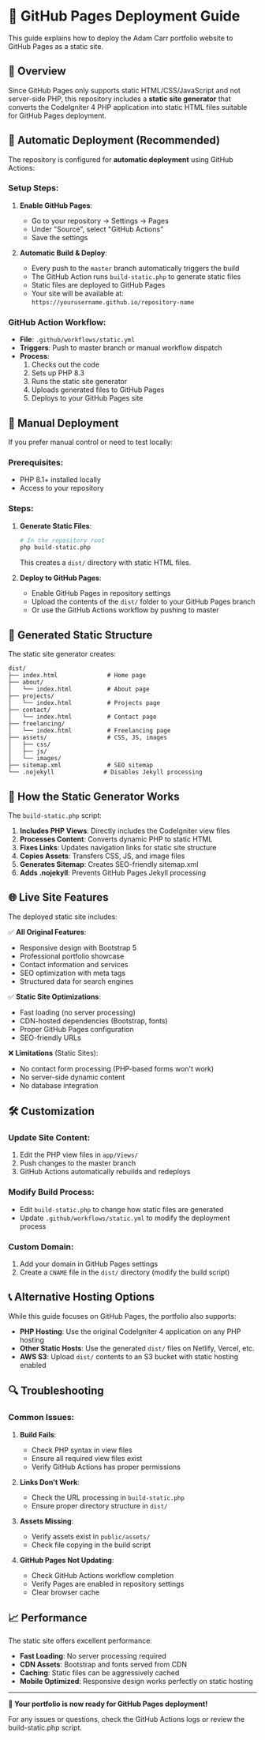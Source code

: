 # 📄 GitHub Pages Deployment Guide

This guide explains how to deploy the Adam Carr portfolio website to GitHub Pages as a static site.

## 🎯 Overview

Since GitHub Pages only supports static HTML/CSS/JavaScript and not server-side PHP, this repository includes a **static site generator** that converts the CodeIgniter 4 PHP application into static HTML files suitable for GitHub Pages deployment.

## 🚀 Automatic Deployment (Recommended)

The repository is configured for **automatic deployment** using GitHub Actions:

### Setup Steps:

1. **Enable GitHub Pages**:
   - Go to your repository → Settings → Pages
   - Under "Source", select "GitHub Actions"
   - Save the settings

2. **Automatic Build & Deploy**:
   - Every push to the `master` branch automatically triggers the build
   - The GitHub Action runs `build-static.php` to generate static files
   - Static files are deployed to GitHub Pages
   - Your site will be available at: `https://yourusername.github.io/repository-name`

### GitHub Action Workflow:
- **File**: `.github/workflows/static.yml`
- **Triggers**: Push to master branch or manual workflow dispatch
- **Process**: 
  1. Checks out the code
  2. Sets up PHP 8.3
  3. Runs the static site generator
  4. Uploads generated files to GitHub Pages
  5. Deploys to your GitHub Pages site

## 🔧 Manual Deployment

If you prefer manual control or need to test locally:

### Prerequisites:
- PHP 8.1+ installed locally
- Access to your repository

### Steps:

1. **Generate Static Files**:
   ```bash
   # In the repository root
   php build-static.php
   ```
   This creates a `dist/` directory with static HTML files.

2. **Deploy to GitHub Pages**:
   - Enable GitHub Pages in repository settings
   - Upload the contents of the `dist/` folder to your GitHub Pages branch
   - Or use the GitHub Actions workflow by pushing to master

## 📁 Generated Static Structure

The static site generator creates:

```
dist/
├── index.html              # Home page
├── about/
│   └── index.html          # About page  
├── projects/
│   └── index.html          # Projects page
├── contact/
│   └── index.html          # Contact page
├── freelancing/
│   └── index.html          # Freelancing page
├── assets/                 # CSS, JS, images
│   ├── css/
│   ├── js/
│   └── images/
├── sitemap.xml             # SEO sitemap
└── .nojekyll              # Disables Jekyll processing
```

## 🔄 How the Static Generator Works

The `build-static.php` script:

1. **Includes PHP Views**: Directly includes the CodeIgniter view files
2. **Processes Content**: Converts dynamic PHP to static HTML
3. **Fixes Links**: Updates navigation links for static site structure
4. **Copies Assets**: Transfers CSS, JS, and image files
5. **Generates Sitemap**: Creates SEO-friendly sitemap.xml
6. **Adds .nojekyll**: Prevents GitHub Pages Jekyll processing

## 🌐 Live Site Features

The deployed static site includes:

✅ **All Original Features**:
- Responsive design with Bootstrap 5
- Professional portfolio showcase
- Contact information and services
- SEO optimization with meta tags
- Structured data for search engines

✅ **Static Site Optimizations**:
- Fast loading (no server processing)
- CDN-hosted dependencies (Bootstrap, fonts)
- Proper GitHub Pages configuration
- SEO-friendly URLs

❌ **Limitations** (Static Sites):
- No contact form processing (PHP-based forms won't work)
- No server-side dynamic content
- No database integration

## 🛠️ Customization

### Update Site Content:
1. Edit the PHP view files in `app/Views/`
2. Push changes to the master branch
3. GitHub Actions automatically rebuilds and redeploys

### Modify Build Process:
- Edit `build-static.php` to change how static files are generated
- Update `.github/workflows/static.yml` to modify the deployment process

### Custom Domain:
1. Add your domain in GitHub Pages settings
2. Create a `CNAME` file in the `dist/` directory (modify the build script)

## 📞 Alternative Hosting Options

While this guide focuses on GitHub Pages, the portfolio also supports:

- **PHP Hosting**: Use the original CodeIgniter 4 application on any PHP hosting
- **Other Static Hosts**: Use the generated `dist/` files on Netlify, Vercel, etc.
- **AWS S3**: Upload `dist/` contents to an S3 bucket with static hosting enabled

## 🔍 Troubleshooting

### Common Issues:

1. **Build Fails**:
   - Check PHP syntax in view files
   - Ensure all required view files exist
   - Verify GitHub Actions has proper permissions

2. **Links Don't Work**:
   - Check the URL processing in `build-static.php`
   - Ensure proper directory structure in `dist/`

3. **Assets Missing**:
   - Verify assets exist in `public/assets/`
   - Check file copying in the build script

4. **GitHub Pages Not Updating**:
   - Check GitHub Actions workflow completion
   - Verify Pages are enabled in repository settings
   - Clear browser cache

## 📈 Performance

The static site offers excellent performance:
- **Fast Loading**: No server processing required
- **CDN Assets**: Bootstrap and fonts served from CDN
- **Caching**: Static files can be aggressively cached
- **Mobile Optimized**: Responsive design works perfectly on static hosting

---

**🎉 Your portfolio is now ready for GitHub Pages deployment!**

For any issues or questions, check the GitHub Actions logs or review the build-static.php script.